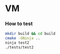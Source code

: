 # VM

### How to test
```bash
mkdir build && cd build
cmake -GNinja ..
ninja test2
./tests/test2
```